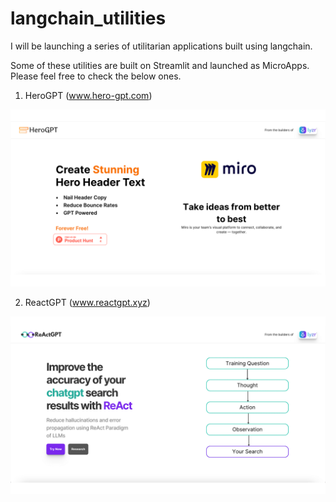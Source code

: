 # langchain_utilities
I will be launching a series of utilitarian applications built using langchain.

Some of these utilities are built on Streamlit and launched as MicroApps. Please feel free to check the below ones.

1. HeroGPT (www.hero-gpt.com)

![HeroGPT Banner](/images/HeroGPT.png)

2. ReactGPT (www.reactgpt.xyz)

![ReactGPT Banner](./images/reactgpt.png)
